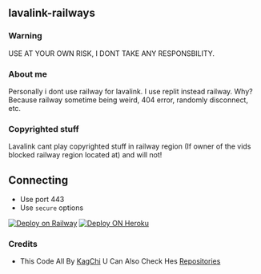 ## lavalink-railways

### Warning
USE AT YOUR OWN RISK, I DONT TAKE ANY RESPONSBILITY.

### About me
Personally i dont use railway for lavalink. I use replit instead railway. Why? Because railway sometime being weird, 404 error, randomly disconnect, etc.

### Copyrighted stuff
Lavalink cant play copyrighted stuff in railway region (If owner of the vids blocked railway region located at) and will not!


## Connecting
- Use port 443
- Use `secure` options

[![Deploy on Railway](https://railway.app/button.svg)](https://railway.app/new/template?template=https%3A%2F%2Fgithub.com%2FKagChi%2Flavalink-railways)
[![Deploy ON Heroku](https://www.herokucdn.com/deploy/button.svg)](https://github.com/KagChi/lavalink-railways)

### Credits
- This Code All By [KagChi](https://github.com/KagChi/) U Can Also Check Hes [Repositories](htttps://github.com/Kagchi/lavalink-railways/)
